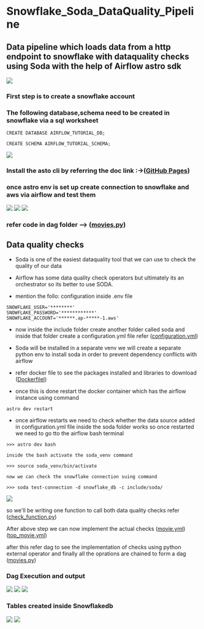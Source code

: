 # Snowflake_Soda_DataQuality_Pipeline

## Data pipeline which loads data from a http endpoint to snowflake with dataquality checks using Soda with the help of Airflow astro sdk

![](https://github.com/ansel9618/Snowflake_Soda_DataQuality_Pipeline/blob/main/images/1.0_.png)

### First step is to create a snowflake account
### The following database,schema need to be created in snowflake via a sql worksheet

```
CREATE DATABASE AIRFLOW_TUTORIAL_DB;

CREATE SCHEMA AIRFLOW_TUTORIAL_SCHEMA;
```
![](https://github.com/ansel9618/Snowflake_Soda_DataQuality_Pipeline/blob/main/images/10.0_.png)

### Install the asto cli by referring the doc link :->([GitHub Pages](https://docs.astronomer.io/astro/cli/get-started-cli))

### once astro env is set up create connection to snowflake and aws via airflow and test them
![](https://github.com/ansel9618/Snowflake_Soda_DataQuality_Pipeline/blob/main/images/5.0_.png)
![](https://github.com/ansel9618/Snowflake_Soda_DataQuality_Pipeline/blob/main/images/6.0_.png)
![](https://github.com/ansel9618/Snowflake_Soda_DataQuality_Pipeline/blob/main/images/7.0_.png)

### refer code in dag folder --> ([movies.py](https://github.com/ansel9618/Snowflake_Soda_DataQuality_Pipeline/blob/main/dags/movies.py))
## Data quality checks

* Soda is one of the easiest dataquality tool that we can use to check the quality of our data
* Airflow has some data quality check operators but ultimately its an orchestrator
  so its better to use SODA.

* mention the follo: configuration inside .env file
```
SNOWFLAKE_USER='********'
SNOWFLAKE_PASSWORD='************'
SNOWFLAKE_ACCOUNT='******.ap-*****-1.aws'
```

* now inside the include folder create another folder called soda and 
  inside that folder create a configuration.yml file
refer ([configuration.yml](https://github.com/ansel9618/Snowflake_Soda_DataQuality_Pipeline/blob/main/include/soda/configuration.yml))

* Soda will be installed in a separate venv
  we will create a separate python env to install soda in order to prevent dependency conflicts with airflow

* refer docker file to see the packages installed and libraries to download ([Dockerfilel](https://github.com/ansel9618/Snowflake_Soda_DataQuality_Pipeline/blob/main/Dockerfile))


* once this is done restart the docker container which has the airflow instance using command
```
astro dev restart
```
* once airflow restarts we need to check whether the data source added in configuration.yml file inside the soda folder works
  so once restarted we need to go tto the airflow bash terminal
```
>>> astro dev bash

inside the bash activate the soda_venv command

>>> source soda_venv/bin/activate

now we can check the snowflake connection suing command

>>> soda test-connection -d snowflake_db -c include/soda/
```
![](https://github.com/ansel9618/Snowflake_Soda_DataQuality_Pipeline/blob/main/images/11.0_.png)


so we'll be writing one function to call both data quality checks
refer ([check_function.py](https://github.com/ansel9618/Snowflake_Soda_DataQuality_Pipeline/blob/main/include/soda/check_function.py))

After above step we can now implement the actual checks
([movie.yml](https://github.com/ansel9618/Snowflake_Soda_DataQuality_Pipeline/blob/main/include/soda/checks/tables/movie.yml))
([top_movie.yml](https://github.com/ansel9618/Snowflake_Soda_DataQuality_Pipeline/blob/main/include/soda/checks/tables/top_movie.yml))

after this refer dag to see the implementation of checks using python external operator
and finally all the oprations are chained to form a dag ([movies.py](https://github.com/ansel9618/Snowflake_Soda_DataQuality_Pipeline/blob/main/dags/movies.py))

### Dag Execution and output

![](https://github.com/ansel9618/Snowflake_Soda_DataQuality_Pipeline/blob/main/images/4.0_.png)
![](https://github.com/ansel9618/Snowflake_Soda_DataQuality_Pipeline/blob/main/images/8.0_.png)
![](https://github.com/ansel9618/Snowflake_Soda_DataQuality_Pipeline/blob/main/images/9.0_.png)

### Tables created inside Snowflakedb

![](https://github.com/ansel9618/Snowflake_Soda_DataQuality_Pipeline/blob/main/images/2.0_.png)
![](https://github.com/ansel9618/Snowflake_Soda_DataQuality_Pipeline/blob/main/images/3.0_.png)







